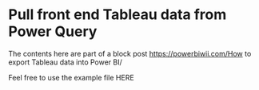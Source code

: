 # Pull front end Tableau data from Power Query

The contents here are part of a block post https://powerbiwii.com/How to export Tableau data into Power BI/

Feel free to use the example file HERE
